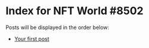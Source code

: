 # Index for NFT World #8502
Posts will be displayed in the order below:

- [Your first post](./001-first.md)

